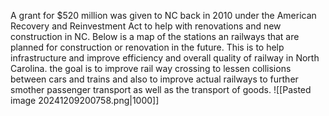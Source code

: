A grant for $520 million was given to NC back in 2010 under the American Recovery and Reinvestment Act to help with renovations and new construction in NC.  Below is a map of the stations an railways that are planned for construction or renovation in the future. This is to help infrastructure and improve efficiency and overall quality of railway in North Carolina. the goal is to improve rail way crossing to lessen collisions between cars and trains and also to improve actual railways to further smother passenger transport as well as the transport of goods.
![[Pasted image 20241209200758.png|1000]]
